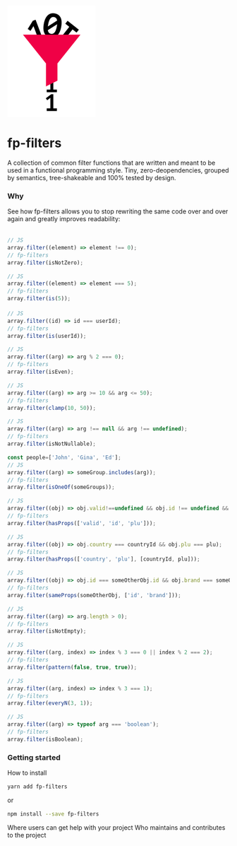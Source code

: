 <p><img src="./assets/logo.png" alt="" width="200" /></p>

# fp-filters

A collection of common filter functions that are written and meant to be used in a functional programming style.
Tiny, zero-deopendencies, grouped by semantics, tree-shakeable and 100% tested by design.

### Why

See how fp-filters allows you to stop rewriting the same code over and over again and greatly improves readability:

```js

// JS
array.filter((element) => element !== 0);
// fp-filters
array.filter(isNotZero);
```
```js
// JS
array.filter((element) => element === 5);
// fp-filters
array.filter(is(5));

// JS
array.filter((id) => id === userId);
// fp-filters
array.filter(is(userId));
```
```js
// JS
array.filter((arg) => arg % 2 === 0);
// fp-filters
array.filter(isEven);
```
```js
// JS
array.filter((arg) => arg >= 10 && arg <= 50);
// fp-filters
array.filter(clamp(10, 50));
```
```js
// JS
array.filter((arg) => arg !== null && arg !== undefined);
// fp-filters
array.filter(isNotNullable);
```
```js
const people=['John', 'Gina', 'Ed'];
// JS
array.filter((arg) => someGroup.includes(arg));
// fp-filters
array.filter(isOneOf(someGroups));
```
```js
// JS
array.filter((obj) => obj.valid!==undefined && obj.id !== undefined && obj.plu !==undefined);
// fp-filters
array.filter(hasProps(['valid', 'id', 'plu']));
```
```js
// JS
array.filter((obj) => obj.country === countryId && obj.plu === plu);
// fp-filters
array.filter(hasProps(['country', 'plu'], [countryId, plu]));
```
```js
// JS
array.filter((obj) => obj.id === someOtherObj.id && obj.brand === someOtherObj.brand);
// fp-filters
array.filter(sameProps(someOtherObj, ['id', 'brand']));
```
```js
// JS
array.filter((arg) => arg.length > 0);
// fp-filters
array.filter(isNotEmpty);
```
```js
// JS
array.filter((arg, index) => index % 3 === 0 || index % 2 === 2);
// fp-filters
array.filter(pattern(false, true, true));
```
```js
// JS
array.filter((arg, index) => index % 3 === 1);
// fp-filters
array.filter(everyN(3, 1));
```
```js
// JS
array.filter((arg) => typeof arg === 'boolean');
// fp-filters
array.filter(isBoolean);
```

### Getting started

How to install

```bash
yarn add fp-filters
```
or
```bash
npm install --save fp-filters
```

Where users can get help with your project
Who maintains and contributes to the project
